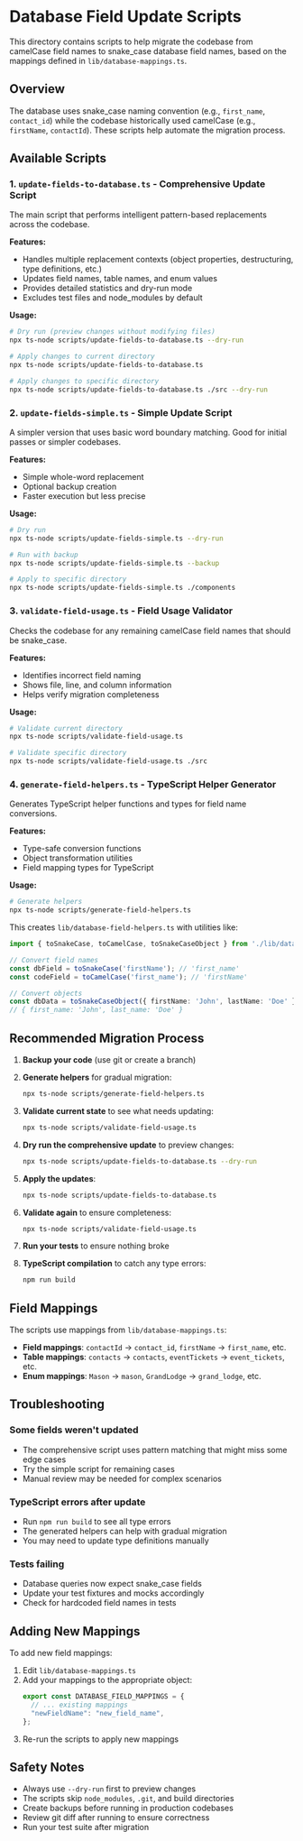 # Database Field Update Scripts

This directory contains scripts to help migrate the codebase from camelCase field names to snake_case database field names, based on the mappings defined in `lib/database-mappings.ts`.

## Overview

The database uses snake_case naming convention (e.g., `first_name`, `contact_id`) while the codebase historically used camelCase (e.g., `firstName`, `contactId`). These scripts help automate the migration process.

## Available Scripts

### 1. `update-fields-to-database.ts` - Comprehensive Update Script

The main script that performs intelligent pattern-based replacements across the codebase.

**Features:**
- Handles multiple replacement contexts (object properties, destructuring, type definitions, etc.)
- Updates field names, table names, and enum values
- Provides detailed statistics and dry-run mode
- Excludes test files and node_modules by default

**Usage:**
```bash
# Dry run (preview changes without modifying files)
npx ts-node scripts/update-fields-to-database.ts --dry-run

# Apply changes to current directory
npx ts-node scripts/update-fields-to-database.ts

# Apply changes to specific directory
npx ts-node scripts/update-fields-to-database.ts ./src --dry-run
```

### 2. `update-fields-simple.ts` - Simple Update Script

A simpler version that uses basic word boundary matching. Good for initial passes or simpler codebases.

**Features:**
- Simple whole-word replacement
- Optional backup creation
- Faster execution but less precise

**Usage:**
```bash
# Dry run
npx ts-node scripts/update-fields-simple.ts --dry-run

# Run with backup
npx ts-node scripts/update-fields-simple.ts --backup

# Apply to specific directory
npx ts-node scripts/update-fields-simple.ts ./components
```

### 3. `validate-field-usage.ts` - Field Usage Validator

Checks the codebase for any remaining camelCase field names that should be snake_case.

**Features:**
- Identifies incorrect field naming
- Shows file, line, and column information
- Helps verify migration completeness

**Usage:**
```bash
# Validate current directory
npx ts-node scripts/validate-field-usage.ts

# Validate specific directory
npx ts-node scripts/validate-field-usage.ts ./src
```

### 4. `generate-field-helpers.ts` - TypeScript Helper Generator

Generates TypeScript helper functions and types for field name conversions.

**Features:**
- Type-safe conversion functions
- Object transformation utilities
- Field mapping types for TypeScript

**Usage:**
```bash
# Generate helpers
npx ts-node scripts/generate-field-helpers.ts
```

This creates `lib/database-field-helpers.ts` with utilities like:
```typescript
import { toSnakeCase, toCamelCase, toSnakeCaseObject } from './lib/database-field-helpers';

// Convert field names
const dbField = toSnakeCase('firstName'); // 'first_name'
const codeField = toCamelCase('first_name'); // 'firstName'

// Convert objects
const dbData = toSnakeCaseObject({ firstName: 'John', lastName: 'Doe' });
// { first_name: 'John', last_name: 'Doe' }
```

## Recommended Migration Process

1. **Backup your code** (use git or create a branch)

2. **Generate helpers** for gradual migration:
   ```bash
   npx ts-node scripts/generate-field-helpers.ts
   ```

3. **Validate current state** to see what needs updating:
   ```bash
   npx ts-node scripts/validate-field-usage.ts
   ```

4. **Dry run the comprehensive update** to preview changes:
   ```bash
   npx ts-node scripts/update-fields-to-database.ts --dry-run
   ```

5. **Apply the updates**:
   ```bash
   npx ts-node scripts/update-fields-to-database.ts
   ```

6. **Validate again** to ensure completeness:
   ```bash
   npx ts-node scripts/validate-field-usage.ts
   ```

7. **Run your tests** to ensure nothing broke

8. **TypeScript compilation** to catch any type errors:
   ```bash
   npm run build
   ```

## Field Mappings

The scripts use mappings from `lib/database-mappings.ts`:

- **Field mappings**: `contactId` → `contact_id`, `firstName` → `first_name`, etc.
- **Table mappings**: `contacts` → `contacts`, `eventTickets` → `event_tickets`, etc.
- **Enum mappings**: `Mason` → `mason`, `GrandLodge` → `grand_lodge`, etc.

## Troubleshooting

### Some fields weren't updated
- The comprehensive script uses pattern matching that might miss some edge cases
- Try the simple script for remaining cases
- Manual review may be needed for complex scenarios

### TypeScript errors after update
- Run `npm run build` to see all type errors
- The generated helpers can help with gradual migration
- You may need to update type definitions manually

### Tests failing
- Database queries now expect snake_case fields
- Update your test fixtures and mocks accordingly
- Check for hardcoded field names in tests

## Adding New Mappings

To add new field mappings:

1. Edit `lib/database-mappings.ts`
2. Add your mappings to the appropriate object:
   ```typescript
   export const DATABASE_FIELD_MAPPINGS = {
     // ... existing mappings
     "newFieldName": "new_field_name",
   };
   ```
3. Re-run the scripts to apply new mappings

## Safety Notes

- Always use `--dry-run` first to preview changes
- The scripts skip `node_modules`, `.git`, and build directories
- Create backups before running in production codebases
- Review git diff after running to ensure correctness
- Run your test suite after migration